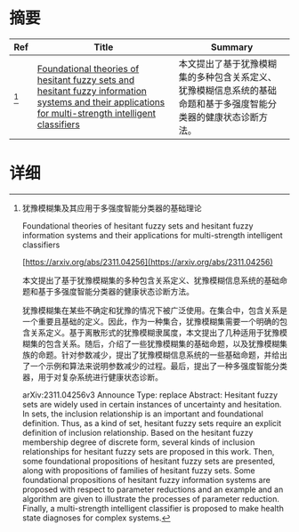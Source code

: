# 摘要

| Ref | Title | Summary |
| --- | --- | --- |
| [^1] | [Foundational theories of hesitant fuzzy sets and hesitant fuzzy information systems and their applications for multi-strength intelligent classifiers](https://arxiv.org/abs/2311.04256) | 本文提出了基于犹豫模糊集的多种包含关系定义、犹豫模糊信息系统的基础命题和基于多强度智能分类器的健康状态诊断方法。 |

# 详细

[^1]: 犹豫模糊集及其应用于多强度智能分类器的基础理论

    Foundational theories of hesitant fuzzy sets and hesitant fuzzy information systems and their applications for multi-strength intelligent classifiers

    [https://arxiv.org/abs/2311.04256](https://arxiv.org/abs/2311.04256)

    本文提出了基于犹豫模糊集的多种包含关系定义、犹豫模糊信息系统的基础命题和基于多强度智能分类器的健康状态诊断方法。

    

    犹豫模糊集在某些不确定和犹豫的情况下被广泛使用。在集合中，包含关系是一个重要且基础的定义。因此，作为一种集合，犹豫模糊集需要一个明确的包含关系定义。基于离散形式的犹豫模糊隶属度，本文提出了几种适用于犹豫模糊集的包含关系。随后，介绍了一些犹豫模糊集的基础命题，以及犹豫模糊集族的命题。针对参数减少，提出了犹豫模糊信息系统的一些基础命题，并给出了一个示例和算法来说明参数减少的过程。最后，提出了一种多强度智能分类器，用于对复杂系统进行健康状态诊断。

    arXiv:2311.04256v3 Announce Type: replace  Abstract: Hesitant fuzzy sets are widely used in certain instances of uncertainty and hesitation. In sets, the inclusion relationship is an important and foundational definition. Thus, as a kind of set, hesitant fuzzy sets require an explicit definition of inclusion relationship. Based on the hesitant fuzzy membership degree of discrete form, several kinds of inclusion relationships for hesitant fuzzy sets are proposed in this work. Then, some foundational propositions of hesitant fuzzy sets are presented, along with propositions of families of hesitant fuzzy sets. Some foundational propositions of hesitant fuzzy information systems are proposed with respect to parameter reductions and an example and an algorithm are given to illustrate the processes of parameter reduction. Finally, a multi-strength intelligent classifier is proposed to make health state diagnoses for complex systems.
    

